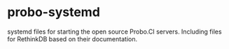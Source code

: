 # probo-systemd
systemd files for starting the open source Probo.CI servers. Including files for RethinkDB based on their documentation.
